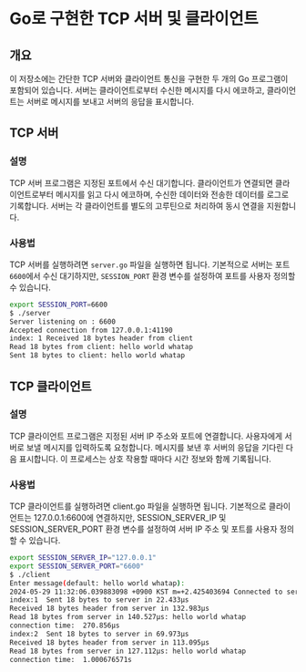 # Go로 구현한 TCP 서버 및 클라이언트

## 개요

이 저장소에는 간단한 TCP 서버와 클라이언트 통신을 구현한 두 개의 Go 프로그램이 포함되어 있습니다. 서버는 클라이언트로부터 수신한 메시지를 다시 에코하고, 클라이언트는 서버로 메시지를 보내고 서버의 응답을 표시합니다.

## TCP 서버

### 설명

TCP 서버 프로그램은 지정된 포트에서 수신 대기합니다. 클라이언트가 연결되면 클라이언트로부터 메시지를 읽고 다시 에코하며, 수신한 데이터와 전송한 데이터를 로그로 기록합니다. 서버는 각 클라이언트를 별도의 고루틴으로 처리하여 동시 연결을 지원합니다.

### 사용법

TCP 서버를 실행하려면 `server.go` 파일을 실행하면 됩니다. 기본적으로 서버는 포트 `6600`에서 수신 대기하지만, `SESSION_PORT` 환경 변수를 설정하여 포트를 사용자 정의할 수 있습니다.

```bash
export SESSION_PORT=6600
$ ./server 
Server listening on : 6600
Accepted connection from 127.0.0.1:41190
index: 1 Received 18 bytes header from client
Read 18 bytes from client: hello world whatap
Sent 18 bytes to client: hello world whatap
```


## TCP 클라이언트

### 설명

TCP 클라이언트 프로그램은 지정된 서버 IP 주소와 포트에 연결합니다. 사용자에게 서버로 보낼 메시지를 입력하도록 요청합니다. 메시지를 보낸 후 서버의 응답을 기다린 다음 표시합니다. 이 프로세스는 상호 작용할 때마다 시간 정보와 함께 기록됩니다.

### 사용법

TCP 클라이언트를 실행하려면 client.go 파일을 실행하면 됩니다. 기본적으로 클라이언트는 127.0.0.1:6600에 연결하지만, SESSION_SERVER_IP 및 SESSION_SERVER_PORT 환경 변수를 설정하여 서버 IP 주소 및 포트를 사용자 정의할 수 있습니다.

```bash
export SESSION_SERVER_IP="127.0.0.1"
export SESSION_SERVER_PORT="6600"
$ ./client
Enter message(default: hello world whatap):
2024-05-29 11:32:06.039883098 +0900 KST m=+2.425403694 Connected to server
index:1  Sent 18 bytes to server in 22.433µs
Received 18 bytes header from server in 132.983µs
Read 18 bytes from server in 140.527µs: hello world whatap
connection time:  270.856µs
index:2  Sent 18 bytes to server in 69.973µs
Received 18 bytes header from server in 113.095µs
Read 18 bytes from server in 127.112µs: hello world whatap
connection time:  1.000676571s
```

